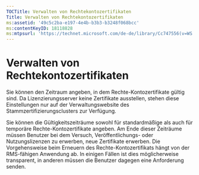 ```yaml
---
TOCTitle: Verwalten von Rechtekontozertifikaten
Title: Verwalten von Rechtekontozertifikaten
ms:assetid: '49c5c2ba-e197-4e4b-b3b3-b3248f068bcc'
ms:contentKeyID: 18118828
ms:mtpsurl: 'https://technet.microsoft.com/de-de/library/Cc747556(v=WS.10)'
---
```


Verwalten von Rechtekontozertifikaten
=====================================

Sie können den Zeitraum angeben, in dem Rechte-Kontozertifikate gültig sind. Da Lizenzierungsserver keine Zertifikate ausstellen, stehen diese Einstellungen nur auf der Verwaltungswebsite des Stammzertifizierungsclusters zur Verfügung.

Sie können die Gültigkeitszeiträume sowohl für standardmäßige als auch für temporäre Rechte-Kontozertifikate angeben. Am Ende dieser Zeiträume müssen Benutzer bei dem Versuch, Veröffentlichungs- oder Nutzungslizenzen zu erwerben, neue Zertifikate erwerben. Die Vorgehensweise beim Erneuern des Rechte-Kontozertifikats hängt von der RMS-fähigen Anwendung ab. In einigen Fällen ist dies möglicherweise transparent, in anderen müssen die Benutzer dagegen eine Anforderung senden.
